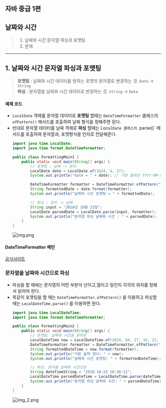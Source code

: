 ## 자바 중급 1편

## 날짜와 시간
> 1. 날짜와 시간 문자열 파싱과 포맷팅
> 2. 문제
---
## 1. 날짜와 시간 문자열 파싱과 포맷팅
> **포맷팅** : 날짜와 시간 데이터를 원하는 포맷의 문자열로 변경하는 것. `Date` -> `String`<br>
> **파싱** : 문자열을 날짜와 시간 데이터로 변경하는 것. `String` -> `Date`

#### 예제 코드
- `LocalDate` 객체를 문자열 데이터로 **포맷팅** 할때는 `DateTimeFormatter` 클래스의 `ofPattern()` 메서드를 호출하여 날짜 형식을 정해주면 된다.
- 반대로 문자열 데이터를 날짜 객체로 **파싱** 할때는 Loc`alDate 클래스의 `parse()` 메서드를 호출하여 문자열과, 포맷형식을 인자로 전달해준다.
    ```java
    import java.time.LocalDate;
    import java.time.format.DateTimeFormatter;
    
    public class FormattingMain1 {
        public static void main(String[] args) {
            // 포맷팅 : 날짜 -> 문자
            LocalDate date = LocalDate.of(2024, 4, 27);
            System.out.println("date = " + date); // 기본 출력은 YYYY-MM-dd 형식으로 출력(ISO 표준)
    
            DateTimeFormatter formatter = DateTimeFormatter.ofPattern("yyyy년 MM월 dd일"); // 대소문자 구분해야함
            String formattedDate = date.format(formatter);
            System.out.println("날짜와 시간 포맷팅 = " + formattedDate);
    
            // 파싱 : 문자 -> 날짜
            String input = "2018년 10월 23일";
            LocalDate parsedDate = LocalDate.parse(input, formatter);
            System.out.println("문자열 파싱 날짜와 시간 : " + parsedDate);
        }
    }
    ```
  ![img.png](../resources/resources/images/chap06/img18.png)

#### DateTimeFormatter 패턴
[공식사이트](https://docs.oracle.com/javase/8/docs/api/java/time/format/DateTimeFormatter.html#patterns)

### 문자열을 날짜와 시간으로 파싱
- 파싱을 할 때에는 문자열의 어떤 부분이 년이고,월이고 일인지 각각의 위치를 정해서 읽어야 한다.
- 똑같이 포맷팅을 할 때는 `DateTimeFormatter.ofPattern()` 을 이용하고 파싱할 때는 `LocalDateTime.parse()` 를 이용하면 된다.
  ```java
  import java.time.LocalDateTime;
  import java.time.format.DateTimeFormatter;
  
  public class FormattingMain2 {
      public static void main(String[] args) {
          // 포맷팅: 날짜와 시간을 문자로
          LocalDateTime now = LocalDateTime.of(2024, 04, 27, 16, 23, 30);
          DateTimeFormatter formatter = DateTimeFormatter.ofPattern("yyyy-MM-dd HH:mm:ss"); // 가장 많이 쓰는 형식
          String formattedDateTime = now.format(formatter);
          System.out.println("기본 출력 형식: " + now);
          System.out.println("날짜와 시간 포맷팅: " + formattedDateTime);
  
          // 파싱: 문자를 날짜와 시간으로
          String dateTimeString = "2018-10-23 10:30:12";
          LocalDateTime parsedDateTime = LocalDateTime.parse(dateTimeString, formatter);
          System.out.println("문자열 파싱 날짜와 시간: " + parsedDateTime);
      }
  }
  ```
  ![img_2.png](../resources/resources/images/chap06/img20.png)
